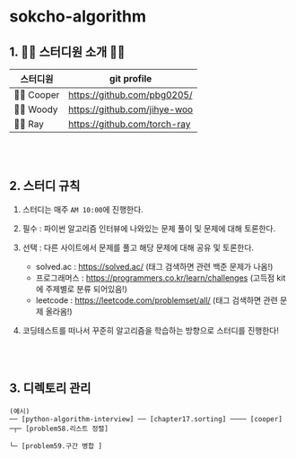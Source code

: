 # sokcho-algorithm
## 1. 🧑‍💻 스터디원 소개 👩‍💻

| 스터디원  | git profile                  |
| --------- | ---------------------------- |
| 🧑‍💻 Cooper | https://github.com/pbg0205/  |
| 👩‍💻 Woody  | https://github.com/jihye-woo |
| 🧑‍💻 Ray    | https://github.com/torch-ray |

<br><br>

## 2. 스터디 규칙

1. 스터디는 매주 `AM 10:00`에 진행한다.
2. 필수 : 파이썬 알고리즘 인터뷰에 나와있는 문제 풀이 및 문제에 대해 토론한다.
3. 선택 : 다른 사이트에서 문제를 풀고 해당 문제에 대해 공유 및 토론한다.
   - solved.ac : https://solved.ac/ (태그 검색하면 관련 백준 문제가 나옴!)
   - 프로그래머스 : https://programmers.co.kr/learn/challenges (고득점 kit에 주제별로 분류 되어있음!)
   - leetcode : https://leetcode.com/problemset/all/ (태그 검색하면 관련 문제 올라옴!)

4. 코딩테스트를 떠나서 꾸준히 알고리즘을 학습하는 방향으로 스터디를 진행한다!

<br><br>

## 3. 디렉토리 관리

```
(예시)
── [python-algorithm-interview] ── [chapter17.sorting] ──── [cooper] ─┬─ [problem58.리스트 정렬]
                                                                      └─ [problem59.구간 병합 ]                                                                

```

<br><br>

